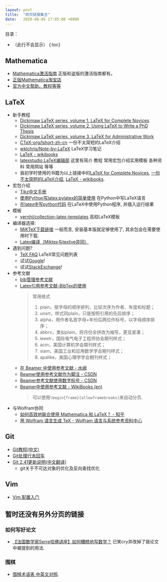 ```yaml
---
layout: post
title:  "网页链接集合"
date:   2020-08-05 17:05:00 +0800
---
```


目录：

- （此行不会显示）
{:toc}

## Mathematica

- [Mathematica激活指南](https://tiebamma.github.io/InstallTutorial/) 正版和盗版的激活指南都有。
- [正版Mathematica淘宝店](https://item.taobao.com/item.htm?id=607126029158)
- [官方中文帮助、教程等等](https://reference.wolfram.com/)

## LaTeX

- 新手教程
  - [Dickimaw LaTeX series, volume 1. LaTeX for Complete Novices](https://www.dickimaw-books.com/booklist.php?book_id=13)
  - [Dickimaw LaTeX series, volume 2. Using LaTeX to Write a PhD Thesis](https://www.dickimaw-books.com/booklist.php?book_id=16)
  - [Dickimaw LaTeX series, volume 3. LaTeX for Administrative Work](https://www.dickimaw-books.com/booklist.php?book_id=8)
  - [CTeX-org/lshort-zh-cn](https://github.com/CTeX-org/lshort-zh-cn) 一份不太简短的LaTeX介绍
  - [wklchris/Note-by-LaTeX](https://github.com/wklchris/Note-by-LaTeX) LaTeX学习笔记
  - [LaTeX - wikibooks](https://en.wikibooks.org/wiki/LaTeX)
  - [latexstudio LaTeX编辑部](https://www.latexstudio.net/hulatex/index.htm)
    这里有简介 教程 常用宏包介绍实用模板 各种资料 常用网站 等等
  - 我初学时使用的书籍为以上链接中的[LaTeX for Complete Novices](https://www.dickimaw-books.com/booklist.php?book_id=13), [一份不太简短的LaTeX介绍](https://github.com/CTeX-org/lshort-zh-cn), [LaTeX - wikibooks](https://en.wikibooks.org/wiki/LaTeX).
- 宏包介绍
  - [Tikz中文手册](http://static.latexstudio.net/article/2019/0621/ManualNotes-0620.pdf)
  - [使用Python写latex:pylatex的简单使用](https://blog.csdn.net/sailist/article/details/86708673)
    在Python中写LaTeX语言
  - [在latex中写python代码](https://blog.csdn.net/u011982340/article/details/40479549)
    在LaTeX中使用Python程序, 并插入运行结果
- 模板
  - [yernhi/collection-latex-templates](https://github.com/yernhi/collection-latex-templates) 高校LaTeX模板
- 编译器选择:
  - [MiKTeX下载链接](https://miktex.org/download#all) 一般而言, 安装基本版就足够使用了, 其余包会在需要使用时下载.
  - [Latex编译（Miktex与texlive异同）](https://zhuanlan.zhihu.com/p/104464775)
- 遇到问题?
  - [TeX FAQ](http://www.texfaq.org/) LaTeX常见问题列表
  - 试试[Google](https://www.google.com.hk/)!
  - 试试[StackExchange](https://tex.stackexchange.com/)!
- 参考文献
  - [bib管理参考文献](https://haoyu.love/blog431.html)
  - [Latex引用参考文献-BibTex的使用](https://blog.csdn.net/caiandyong/article/details/70258670)
    > 常用格式
    >
    > 1. plain，按字母的顺序排列，比较次序为作者、年度和标题；
    > 2. unsrt，样式同plain，只是按照引用的先后排序；
    > 3. alpha，用作者名首字母+年份后两位作标号，以字母顺序排序；
    > 4. abbrv，类似plain，将月份全拼改为缩写，更显紧凑；
    > 5. ieeetr，国际电气电子工程师协会期刊样式；
    > 6. acm，美国计算机学会期刊样式；
    > 7. siam，美国工业和应用数学学会期刊样式；
    > 8. apalike，美国心理学学会期刊样式；
    >
  - [在 Beamer 中使用参考文献 - 水阙](https://guyueshui.github.io/post/use-reference-in-beamer/)
  - [Beamer使用参考文献作为脚注 - CSDN](https://blog.csdn.net/nima1994/article/details/80744545)
  - [Beamer参考文献使用数字标号 - CSDN](https://blog.csdn.net/nima1994/article/details/80762517)
  - [Beamer中使用参考文献 - WikiBooks (en)](https://en.wikibooks.org/wiki/LaTeX/Presentations#References_(Beamer))
    > 可以使用`\begin{frame}[allowframebreaks]`来自动分页.
- 与Wolfram协同
  - [如何高效地联合使用 Mathematica 和 LaTeX？ - 知乎](https://www.zhihu.com/question/23207757)
  - [用 Wolfram 语言生成 TeX - Wolfram 语言与系统参考资料中心](https://reference.wolfram.com/language/workflow/GenerateTeXWithTheWolframLanguage.html.zh?source=footer)

## Git

- [Git教程(中文)](https://git-scm.com/book/zh/v2)
- [Git处理行末回车](https://docs.github.com/cn/github/using-git/configuring-git-to-handle-line-endings)
- [Git 2.41更新说明(中文翻译)](https://github.com/dyrone/dyrone.github.io/blob/master/content/posts/highlights-Git-2.41.md)
  - git关于不可达对象的优化及反向查找优化

## Vim

- [Vim 配置入门](http://www.ruanyifeng.com/blog/2018/09/vimrc.html)

## 暂时还没有另外分页的链接

### 如何写好论文

- [【法国数学家Serre哈佛讲座】如何糟糕地写数学？](https://www.bilibili.com/video/BV19K411W7pN/) 已笑cry并改掉了我论文中被提到的用法.

### 围棋

- [围棋术语表 中英文对照](https://senseis.xmp.net/?ChineseGoTerms).
